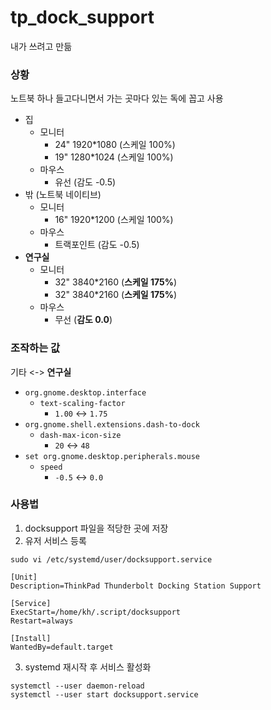 # tp_dock_support

내가 쓰려고 만듦

### 상황

노트북 하나 들고다니면서 가는 곳마다 있는 독에 꼽고 사용

- 집
  - 모니터
    - 24" 1920*1080 (스케일 100%)
    - 19" 1280*1024 (스케일 100%)
  - 마우스
    - 유선 (감도 -0.5)
- 밖 (노트북 네이티브)
  - 모니터
    - 16" 1920*1200 (스케일 100%)
  - 마우스
    - 트랙포인트 (감도 -0.5)
- **연구실**
  - 모니터
    - 32" 3840*2160 (**스케일 175%**)
    - 32" 3840*2160 (**스케일 175%**)
  - 마우스
    - 무선 (**감도 0.0**)


### 조작하는 값
기타 <-> **연구실** 

- `org.gnome.desktop.interface`
  - `text-scaling-factor`
    - `1.00` <-> `1.75`
- `org.gnome.shell.extensions.dash-to-dock`
  - `dash-max-icon-size`
    - `20` <-> `48`
- `set org.gnome.desktop.peripherals.mouse`
  - `speed`
    - `-0.5` <-> `0.0`

### 사용법
1. docksupport 파일을 적당한 곳에 저장
2. 유저 서비스 등록

```commandline
sudo vi /etc/systemd/user/docksupport.service
```

```text : docksupport.service
[Unit]
Description=ThinkPad Thunderbolt Docking Station Support

[Service]
ExecStart=/home/kh/.script/docksupport
Restart=always

[Install]
WantedBy=default.target

```
3. systemd 재시작 후 서비스 활성화
```commandline
systemctl --user daemon-reload
systemctl --user start docksupport.service
```